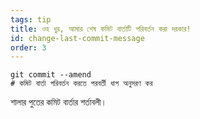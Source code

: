 ```yaml
---
tags: tip
title: ওহ ধুর, আমার শেষ কমিট বার্তাটি পরিবর্তন করা দরকার!
id: change-last-commit-message
order: 3
---
```

```git
git commit --amend
# কমিট বার্তা পরিবর্তন করতে পরবর্তী ধাপ অনুসরণ কর
```

শালার পুতের কমিট বার্তার শর্তাবলী।